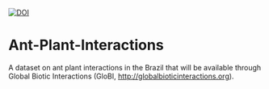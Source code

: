 [![DOI](https://zenodo.org/badge/DOI/10.5281/zenodo.800554.svg)](https://doi.org/10.5281/zenodo.800554)

# Ant-Plant-Interactions

A dataset on ant plant interactions in the Brazil that will be available through Global Biotic Interactions (GloBI, http://globalbioticinteractions.org).
